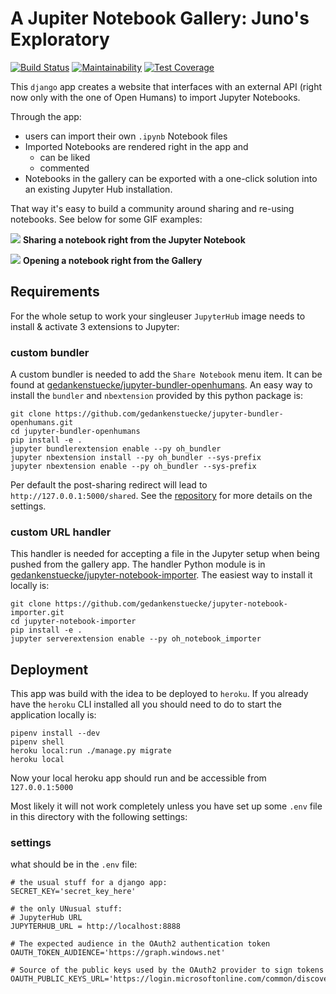 # A Jupiter Notebook Gallery: Juno's Exploratory

[![Build Status](https://travis-ci.org/gedankenstuecke/jupyter-gallery.svg?branch=master)](https://travis-ci.org/gedankenstuecke/jupyter-gallery)
[![Maintainability](https://api.codeclimate.com/v1/badges/65c9247d5e7293dc94da/maintainability)](https://codeclimate.com/github/gedankenstuecke/jupyter-gallery/maintainability)
[![Test Coverage](https://api.codeclimate.com/v1/badges/65c9247d5e7293dc94da/test_coverage)](https://codeclimate.com/github/gedankenstuecke/jupyter-gallery/test_coverage)

This `django` app creates a website that interfaces with an external API (right now only with the one of Open Humans) to import Jupyter Notebooks.

Through the app:
- users can import their own `.ipynb` Notebook files
- Imported Notebooks are rendered right in the app and
  - can be liked
  - commented
- Notebooks in the gallery can be exported with a one-click solution into an existing Jupyter Hub installation.

That way it's easy to build a community around sharing and re-using notebooks. See below for some GIF examples:

![](/static/aboutgifs/sharing.gif)
**Sharing a notebook right from the Jupyter Notebook**

![](/static/aboutgifs/open.gif)
**Opening a notebook right from the Gallery**

## Requirements
For the whole setup to work your singleuser `JupyterHub` image needs to install & activate 3 extensions to Jupyter:

### custom bundler
A custom bundler is needed to add the `Share Notebook` menu item. It can be found at [gedankenstuecke/jupyter-bundler-openhumans](https://github.com/gedankenstuecke/jupyter-bundler-openhumans). An easy way to install the `bundler` and `nbextension` provided by this python package is:

```
git clone https://github.com/gedankenstuecke/jupyter-bundler-openhumans.git
cd jupyter-bundler-openhumans
pip install -e .
jupyter bundlerextension enable --py oh_bundler
jupyter nbextension install --py oh_bundler --sys-prefix
jupyter nbextension enable --py oh_bundler --sys-prefix
```

Per default the post-sharing redirect will lead to `http://127.0.0.1:5000/shared`. See the [repository](https://github.com/gedankenstuecke/jupyter-bundler-openhumans) for more details on the settings.

### custom URL handler
This handler is needed for accepting a file in the Jupyter setup when being pushed from the gallery app. The handler Python module is in [gedankenstuecke/jupyter-notebook-importer](https://github.com/gedankenstuecke/jupyter-notebook-importer). The easiest way to install it locally is:

```
git clone https://github.com/gedankenstuecke/jupyter-notebook-importer.git
cd jupyter-notebook-importer
pip install -e .
jupyter serverextension enable --py oh_notebook_importer
```

## Deployment
This app was build with the idea to be deployed to `heroku`. If you already have the `heroku` CLI installed all you should need to do to start the application locally is:

```
pipenv install --dev
pipenv shell
heroku local:run ./manage.py migrate
heroku local
```

Now your local heroku app should run and be accessible from `127.0.0.1:5000`

Most likely it will not work completely unless you have set up some `.env` file in this directory with the following settings:

### settings
what should be in the `.env` file:

```
# the usual stuff for a django app:
SECRET_KEY='secret_key_here'

# the only UNusual stuff:
# JupyterHub URL
JUPYTERHUB_URL = http://localhost:8888

# The expected audience in the OAuth2 authentication token
OAUTH_TOKEN_AUDIENCE='https://graph.windows.net'

# Source of the public keys used by the OAuth2 provider to sign tokens
OAUTH_PUBLIC_KEYS_URL='https://login.microsoftonline.com/common/discovery/keys'

